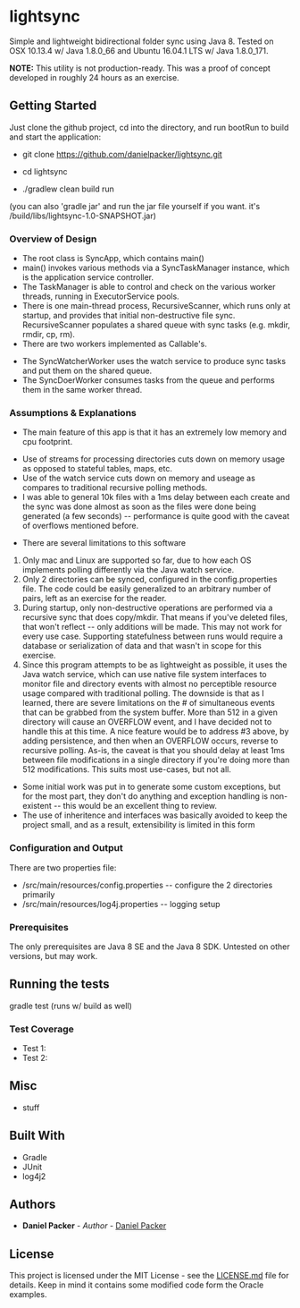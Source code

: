 # lightsync

Simple and lightweight bidirectional folder sync using Java 8. Tested on OSX 10.13.4 w/ Java 1.8.0_66 and Ubuntu 16.04.1 LTS w/ Java 1.8.0_171.

**NOTE:** This utility is not production-ready. This was a proof of concept developed in roughly 24 hours as an exercise.

## Getting Started

Just clone the github project, cd into the directory, and run bootRun to build and start the application:

* git clone https://github.com/danielpacker/lightsync.git

* cd lightsync

* ./gradlew clean build run

(you can also 'gradle jar' and run the jar file yourself if you want. it's /build/libs/lightsync-1.0-SNAPSHOT.jar)

### Overview of Design


* The root class is SyncApp, which contains main()
* main() invokes various methods via a SyncTaskManager instance, which is the application service controller.
* The TaskManager is able to control and check on the various worker threads, running in ExecutorService pools.
* There is one main-thread process, RecursiveScanner, which runs only at startup, and provides that initial non-destructive file sync. RecursiveScanner populates a shared queue with sync tasks (e.g. mkdir, rmdir, cp, rm).
* There are two workers implemented as Callable's.
- The SyncWatcherWorker uses the watch service to produce sync tasks and put them on the shared queue.
- The SyncDoerWorker consumes tasks from the queue and performs them in the same worker thread.


### Assumptions & Explanations

* The main feature of this app is that it has an extremely low memory and cpu footprint.
- Use of streams for processing directories cuts down on memory usage as opposed to stateful tables, maps, etc.
- Use of the watch service cuts down on memory and useage as compares to traditional recursive polling methods.
- I was able to general 10k files with a 1ms delay between each create and the sync was done almost as soon as the files were done being generated (a few seconds) -- performance is quite good with the caveat of overflows mentioned before.
* There are several limitations to this software
1. Only mac and Linux are supported so far, due to how each OS implements polling differently via the Java watch service.
2. Only 2 directories can be synced, configured in the config.properties file. The code could be easily generalized to an arbitrary number of pairs, left as an exercise for the reader.
3. During startup, only non-destructive operations are performed via a recursive sync that does copy/mkdir. That means if you've deleted files, that won't reflect -- only additions will be made. This may not work for every use case. Supporting statefulness between runs would require a database or serialization of data and that wasn't in scope for this exercise.
4. Since this program attempts to be as lightweight as possible, it uses the Java watch service, which can use native file system interfaces to monitor file and directory events with almost no perceptible resource usage compared with traditional polling. The downside is that as I learned, there are severe limitations on the # of simultaneous events that can be grabbed from the system buffer. More than 512 in a given directory will cause an OVERFLOW event, and I have decided not to handle this at this time. A nice feature would be to address #3 above, by adding persistence, and then when an OVERFLOW occurs, reverse to recursive polling. As-is, the caveat is that you should delay at least 1ms between file modifications in a single directory if you're doing more than 512 modifications. This suits most use-cases, but not all.
* Some initial work was put in to generate some custom exceptions, but for the most part, they don't do anything and exception handling is non-existent -- this would be an excellent thing to review.
* The use of inheritence and interfaces was basically avoided to keep the project small, and as a result, extensibility is limited in this form

### Configuration and Output

There are two properties file:

* /src/main/resources/config.properties -- configure the 2 directories primarily
* /src/main/resources/log4j.properties -- logging setup

### Prerequisites

The only prerequisites are Java 8 SE and the Java 8 SDK. Untested on other versions, but may work.

## Running the tests

gradle test (runs w/ build as well)

### Test Coverage

* Test 1: 
* Test 2:

## Misc

* stuff

## Built With

* Gradle
* JUnit
* log4j2

## Authors

* **Daniel Packer** - *Author* - [Daniel Packer](https://github.com/danielpacker)

## License

This project is licensed under the MIT License - see the [LICENSE.md](LICENSE.md) file for details. Keep in mind it contains some modified code form the Oracle examples.

